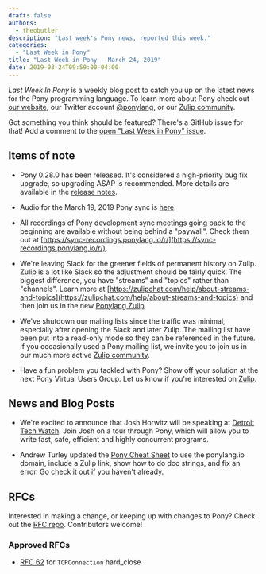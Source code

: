 ```yaml
---
draft: false
authors:
  - theobutler
description: "Last week's Pony news, reported this week."
categories:
  - "Last Week in Pony"
title: "Last Week in Pony - March 24, 2019"
date: 2019-03-24T09:59:00-04:00
---
```

_Last Week In Pony_ is a weekly blog post to catch you up on the latest news for the Pony programming language. To learn more about Pony check out [our website](https://ponylang.io), our Twitter account [@ponylang](https://twitter.com/ponylang), or our [Zulip community](https://ponylang.zulipchat.com).

Got something you think should be featured? There's a GitHub issue for that! Add a comment to the [open "Last Week in Pony" issue](https://github.com/ponylang/ponylang.github.io/issues?q=is%3Aissue+is%3Aopen+label%3Alast-week-in-pony).
<!-- more -->

## Items of note

- Pony 0.28.0 has been released. It's considered a high-priority bug fix upgrade, so upgrading ASAP is recommended. More details are available in the [release notes](https://www.ponylang.io/blog/2019/03/0.28.0-released/).

- Audio for the March 19, 2019 Pony sync is [here](https://sync-recordings.ponylang.io/r/2019_03_19.m4a).

- All recordings of Pony development sync meetings going back to the beginning are available without being behind a "paywall". Check them out at [https://sync-recordings.ponylang.io/r/](https://sync-recordings.ponylang.io/r/).

- We're leaving Slack for the greener fields of permanent history on Zulip. Zulip is a lot like Slack so the adjustment should be fairly quick. The biggest difference, you have "streams" and "topics" rather than "channels". Learn more at [https://zulipchat.com/help/about-streams-and-topics](https://zulipchat.com/help/about-streams-and-topics) and then join us in the new [Ponylang Zulip](https://ponylang.zulipchat.com/).

- We've shutdown our mailing lists since the traffic was minimal, especially after opening the Slack and later Zulip. The mailing list have been put into a read-only mode so they can be referenced in the future. If you occasionally used a Pony mailing list, we invite you to join us in our much more active [Zulip community](https://ponylang.zulipchat.com/).

- Have a fun problem you tackled with Pony? Show off your solution at the next Pony Virtual Users Group. Let us know if you're interested on [Zulip](https://ponylang.zulipchat.com/#narrow/stream/189934-general/topic/virtual.20user.20group).

## News and Blog Posts

- We're excited to announce that Josh Horwitz will be speaking at [Detroit Tech Watch](https://detroittechwatch.org/). Join Josh on a tour through Pony, which will allow you to write fast, safe, efficient and highly concurrent programs.

- Andrew Turley updated the [Pony Cheat Sheet](https://www.ponylang.io/media/cheatsheet/pony-cheat-sheet.pdf) to use the ponylang.io domain, include a Zulip link, show how to do doc strings, and fix an error. Go check it out if you haven't already.

## RFCs

Interested in making a change, or keeping up with changes to Pony? Check out the [RFC repo](https://github.com/ponylang/rfcs). Contributors welcome!

### Approved RFCs

- [RFC 62](https://github.com/ponylang/rfcs/blob/main/text/0062-tcpconnection-hard-close.md) for `TCPConnection` hard_close
